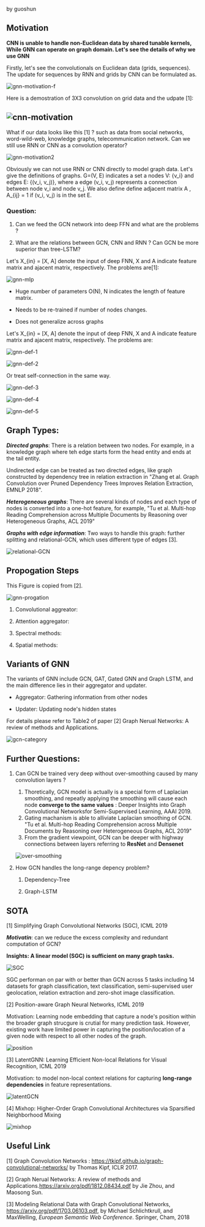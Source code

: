 by guoshun

## Motivation

**CNN is unable to  handle non-Euclidean data by shared tunable kernels, While GNN can operate on graph domain. Let's see the details of why we use GNN**

Firstly, let's see the convolutionals on Euclidean data (grids, sequences). The update for sequences by RNN and grids by CNN can be formulated as. 

![gnn-motivation-f](figs/gnn-motivation-f.jpg)



Here is a demostration of 3X3 convolution on grid data and the udpate [1]:

## ![cnn-motivation](figs/cnn-motivation.png)

What if our data looks like this [1] ? such as data from social networks, word-wild-web, knowledge graphs, telecommunication network. Can we still use RNN or CNN as a convolution operator?

![gnn-motivation2](figs/gnn-motivation2.png)



Obviously we can not use RNN or CNN directly to model graph data. Let's give the definitions of graphs. G=(V, E) indicates a set a nodes V: {v_i} and edges E: {(v_i, v_j)}, where a edge (v_i, v_j) represents a connection between node v_i and node v_j. We also define define adjacent matrix A , A_{ij} = 1 if (v_i, v_j) is in the set E.

### Question:

1. Can we feed the GCN network into deep FFN and what are the problems ?   

2. What are the relations between GCN, CNN and RNN ? Can GCN be more superior than tree-LSTM? 

   

Let's X_{in} = [X, A] denote the input of deep FNN, X and A indicate feature matrix and ajacent matrix, respectively.  The problems are[1]:

![gnn-mlp](figs/gnn-mlp.png)

- Huge number of parameters O(N), N indicates the length of feature matrix.

- Needs to be re-trained if number of nodes changes.

- Does not generalize across graphs

  

Let's X_{in} = [X, A] denote the input of deep FNN, X and A indicate feature matrix and ajacent matrix, respectively.  The problems are:

![gnn-def-1](figs/gnn-def-1.jpg)

![gnn-def-2](figs/gnn-def-2.jpg)

Or treat self-connection in the same way.

![gnn-def-3](figs/gnn-def-3.jpg)

![gnn-def-4](figs/gnn-def-4.jpg)



![gnn-def-5](figs/gnn-def-5.png)

## Graph Types:

***Directed graphs***: There is a relation between two nodes. For example,  in a knowledge graph where teh edge starts form the head entity and ends at the tail entity.  

Undirected edge can be treated as two directed edges, like graph constructed by dependency tree in relation extraction in "Zhang et al. Graph Convolution over Pruned Dependency Trees Improves Relation Extraction, EMNLP 2018". 

***Heterogeneous graphs***:  There are several kinds of nodes and each type of nodes is converted into a one-hot feature, for example, "Tu et al. Multi-hop Reading Comprehension across Multiple Documents by
Reasoning over Heterogeneous Graphs, ACL 2019"

***Graphs with edge information***: Two ways to handle this graph: further splitting and relational-GCN, which uses different type of edges [3].

![relational-GCN](figs/relational-GCN.png)

## Propogation Steps

This Figure is copied from [2].

![gnn-progation](figs/gnn-progation.png)

1. Convolutional aggreator: 

2. Attention aggregator: 

3. Spectral methods: 

4. Spatial methods:

   

## Variants of GNN

The variants of GNN include GCN,  GAT, Gated GNN and Graph LSTM, and the main difference lies in their aggregator and updater.

- Aggregator:  Gathering information from other nodes

- Updater:  Updating node's hidden states

  

For details please refer to Table2  of paper [2] Graph Nerual Networks: A review of methods and Applications.

![gcn-category](figs/gcn-category.png)

## Further Questions:

1. Can GCN be trained very deep without over-smoothing caused by many convolution layers ?

   1. Thoretically, GCN model is actually is a special form of Laplacian smoothing, and repeatly applying the smoothing will cause  each node **converge to the same values** :  Deeper Insights into Graph Convolutional Networksfor Semi-Supervised Learning, AAAI 2019.
   2. Gating machanism is able to alliviate Laplacian smoothing of GCN. "Tu et al. Multi-hop Reading Comprehension across Multiple Documents by Reasoning over Heterogeneous Graphs, ACL 2019"
   3. From the gradient viewpoint, GCN can be deeper with highway connections between layers referring to **ResNet** and **Densenet**

   ![over-smoothing](../../reading%20group/gnn/figs/over-smoothing.png)

   

2. How GCN handles the long-range depency problem?

   1. Dependency-Tree

   2. Graph-LSTM

      

## SOTA

[1] Simplifying Graph Convolutional Networks (SGC), ICML 2019

***Motivatin***: can we reduce the excess complexity and redundant computation of GCN?

**Insights: A linear model (SGC) is sufficient on many graph tasks.**

![SGC](figs/SGC.png)

SGC performan on par with or better than GCN across 5 tasks including 14 datasets for graph classification, text classification, semi-supervised user geolocation, relation extraction and zero-shot image classification.

[2] Position-aware Graph Neural Networks, ICML 2019

Motivation: Learning node embedding that capture a node's position within the broader graph strucgure is crutial for many prediction task. However, existing work have limited power in capturing the position/location of a given node with respect to all other nodes of the graph.

![position](figs/position.png)

[3] LatentGNN: Learning Efficient Non-local Relations for Visual Recognition, ICML 2019

Motivation:  to model non-local  context relations for capturing  **long-range dependencies** in feature representations.

![latentGCN](figs/latentGCN.png)

[4] Mixhop: Higher-Order Graph Convolutional Architectures via Sparsified Neighborhood Mixing

![mixhop](figs/mixhop.png)

## Useful Link

[1] Graph Convolution Networks :  <https://tkipf.github.io/graph-convolutional-networks/>  by Thomas Kipf, ICLR 2017.

[2] Graph Nerual Networks: A review of methods and Applications.<https://arxiv.org/pdf/1812.08434.pdf> by Jie Zhou, and Maosong Sun.

[3] Modeling Relational Data with Graph Convolutional Networks, <https://arxiv.org/pdf/1703.06103.pdf>, by Michael Schlichtkrull, and MaxWelling, *European Semantic Web Conference*. Springer, Cham, 2018

